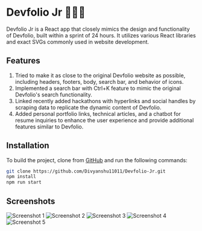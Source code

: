 # Devfolio Jr 🙇🏻‍♂️

Devfolio Jr is a React app that closely mimics the design and functionality of Devfolio, built within a sprint of 24 hours. It utilizes various React libraries and exact SVGs commonly used in website development.

## Features

1) Tried to make it as close to the original Devfolio website as possible, including headers, footers, body, search bar, and behavior of icons.
2) Implemented a search bar with Ctrl+K feature to mimic the original Devfolio's search functionality.
3) Linked recently added hackathons with hyperlinks and social handles by scraping data to replicate the dynamic content of Devfolio.
4) Added personal portfolio links, technical articles, and a chatbot for resume inquiries to enhance the user experience and provide additional features similar to 
   Devfolio.

## Installation

To build the project, clone from [GitHub](https://github.com/Divyanshu11011/Devfolio-Jr.git) and run the following commands:

```bash
git clone https://github.com/Divyanshu11011/Devfolio-Jr.git
npm install
npm run start
```

## Screenshots


![Screenshot 1](https://github.com/Divyanshu11011/Devfolio-Jr/assets/93030810/6333127f-043b-4efb-94ab-408d2656ed32)
![Screenshot 2](https://github.com/Divyanshu11011/Devfolio-Jr/assets/93030810/fa175e74-e054-4f63-a3e7-30d996d7dcca)
![Screenshot 3](https://github.com/Divyanshu11011/Devfolio-Jr/assets/93030810/4726056b-e32d-412d-97fc-5d4d70d015a1)
![Screenshot 4](https://github.com/Divyanshu11011/Devfolio-Jr/assets/93030810/9ec18e5e-6954-4c55-bf88-fa8abe5202a3)
![Screenshot 5](https://github.com/Divyanshu11011/Devfolio-Jr/assets/93030810/265104da-6e99-4a41-ab0b-c78b1970480d)


